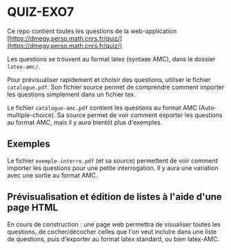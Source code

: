 QUIZ-EXO7
===

Ce repo contient toutes les questions de la web-application [https://dmegy.perso.math.cnrs.fr/quiz/](https://dmegy.perso.math.cnrs.fr/quiz/)

Les questions se trouvent au format latex (syntaxe AMC), dans le dossier ```latex-amc/```.

Pour prévisualiser rapidement et choisir des questions, utiliser le fichier ```catalogue.pdf```. Son fichier source permet de comprendre comment importer les questions simplement dans un fichier tex.

Le fichier ```catalogue-amc.pdf``` contient les questions au format AMC (Auto-multiple-choice). Sa source permet de voir comment exporter les questions au format AMC, mais il y aura bientôt plus d'exemples.

Exemples
---

Le fichier ```exemple-interro.pdf``` (et sa source) permettent de voir comment importer les questions pour une petite interrogation. Il y aura une variation avec une sortie au format AMC.

Prévisualisation et édition de listes à l'aide d'une page HTML
---

En cours de construction : une page web permettra de visualiser toutes les questions, de cocher/décocher celles que l'on veut inclulre dans une liste de questions, puis d'exporter au format latex standard, ou bien latex-AMC.





